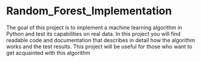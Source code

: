 # Random_Forest_Implementation
The goal of this project is to implement a machine learning algorithm in Python and test its capabilities on real data. In this project you will find readable code and documentation that describes in detail how the algorithm works and the test results. This project will be useful for those who want to get acquainted with this algorithm
